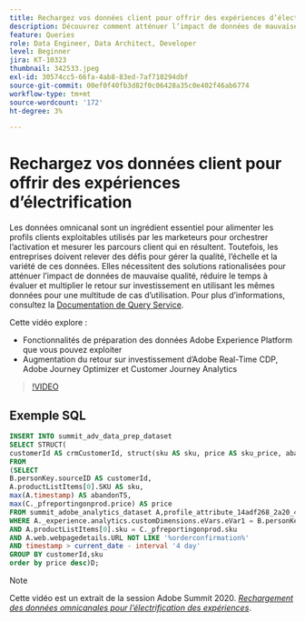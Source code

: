 ```yaml
---
title: Rechargez vos données client pour offrir des expériences d’électrification
description: Découvrez comment atténuer l’impact de données de mauvaise qualité, réduire le temps à évaluer et multiplier le retour sur investissement en utilisant les mêmes données pour une multitude de cas d’utilisation.
feature: Queries
role: Data Engineer, Data Architect, Developer
level: Beginner
jira: KT-10323
thumbnail: 342533.jpeg
exl-id: 30574cc5-66fa-4ab8-83ed-7af710294dbf
source-git-commit: 00ef0f40fb3d82f0c06428a35c0e402f46ab6774
workflow-type: tm+mt
source-wordcount: '172'
ht-degree: 3%

---
```


# Rechargez vos données client pour offrir des expériences d’électrification

Les données omnicanal sont un ingrédient essentiel pour alimenter les profils clients exploitables utilisés par les marketeurs pour orchestrer l’activation et mesurer les parcours client qui en résultent. Toutefois, les entreprises doivent relever des défis pour gérer la qualité, l’échelle et la variété de ces données. Elles nécessitent des solutions rationalisées pour atténuer l’impact de données de mauvaise qualité, réduire le temps à évaluer et multiplier le retour sur investissement en utilisant les mêmes données pour une multitude de cas d’utilisation.
Pour plus d’informations, consultez la [Documentation de Query Service](https://experienceleague.adobe.com/docs/experience-platform/query/home.html?lang=fr).

Cette vidéo explore :

* Fonctionnalités de préparation des données Adobe Experience Platform que vous pouvez exploiter
* Augmentation du retour sur investissement d’Adobe Real-Time CDP, Adobe Journey Optimizer et Customer Journey Analytics

>[!VIDEO](https://video.tv.adobe.com/v/342533?learn=on)

## Exemple SQL

```sql
INSERT INTO summit_adv_data_prep_dataset
SELECT STRUCT(
customerId AS crmCustomerId, struct(sku AS sku, price AS sku_price, abandonTS AS abandonTS) AS abandonBrowse) AS _pfreportingonprod
FROM
(SELECT
B.personKey.sourceID AS customerId,
A.productListItems[0].SKU AS sku,
max(A.timestamp) AS abandonTS,
max(C._pfreportingonprod.price) AS price
FROM summit_adobe_analytics_dataset A,profile_attribute_14adf268_2a20_4dee_bee6_a6b0e34616a9 B,summit_product_dataset C
WHERE A._experience.analytics.customDimensions.eVars.eVar1 = B.personKey.sourceID
AND A.productListItems[0].sku = C._pfreportingonprod.sku
AND A.web.webpagedetails.URL NOT LIKE '%orderconfirmation%'
AND timestamp > current_date - interval '4 day'
GROUP BY customerId,sku
order by price desc)D;
```

>[!NOTE]
>
>Cette vidéo est un extrait de la session Adobe Summit 2020. *[Rechargement des données omnicanales pour l’électrification des expériences](https://business.adobe.com/summit/2022/sessions/recharging-omnichannel-data-for-electrifying-exper-s409.html)*.
